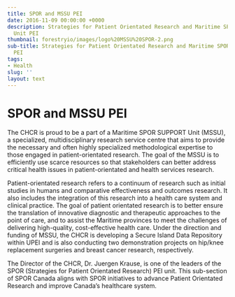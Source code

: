 ```yaml
---
title: SPOR and MSSU PEI
date: 2016-11-09 00:00:00 +0000
description: Strategies for Patient Orientated Research and Maritime SPOR SUPPORT
  Unit PEI
thumbnail: forestryio/images/logo%20MSSU%20SPOR-2.png
sub-title: Strategies for Patient Orientated Research and Maritime SPOR SUPPORT Unit
  PEI
tags:
- Health
slug: ''
layout: text
---
```

# SPOR and MSSU PEI

The CHCR is proud to be a part of a Maritime SPOR SUPPORT Unit (MSSU), a specialized, multidisciplinary research service centre that aims to provide the necessary and often highly specialized methodological expertise to those engaged in patient-orientated research. The goal of the MSSU is to efficiently use scarce resources so that stakeholders can better address critical health issues in patient-orientated and health services research.

Patient-orientated research refers to a continuum of research such as initial studies in humans and comparative effectiveness and outcomes research. It also includes the integration of this research into a health care system and clinical practice. The goal of patient orientated research is to better ensure the translation of innovative diagnostic and therapeutic approaches to the point of care, and to assist the Maritime provinces to meet the challenges of delivering high-quality, cost-effective health care. Under the direction and funding of MSSU, the CHCR is developing a Secure Island Data Repository within UPEI and is also conducting two demonstration projects on hip/knee replacement surgeries and breast cancer research, respectively.

The Director of the CHCR, Dr. Juergen Krause, is one of the leaders of the SPOR (Strategies for Patient Orientated Research) PEI unit. This sub-section of SPOR Canada aligns with SPOR initiatives to advance Patient Orientated Research and improve Canada’s healthcare system.
